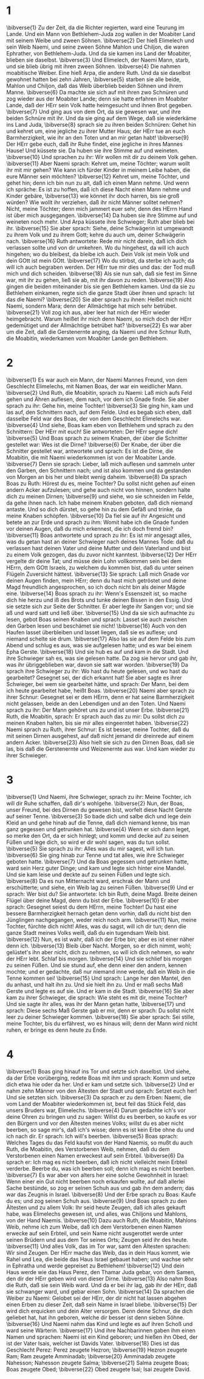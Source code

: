 # 1
\bibverse{1} Zu der Zeit, da die Richter regierten, ward eine Teurung im Lande. Und ein Mann von Bethlehem-Juda zog wallen in der Moabiter Land mit seinem Weibe und zween Söhnen. \bibverse{2} Der hieß Elimelech und sein Weib Naemi, und seine zween Söhne Mahlon und Chiljon, die waren Ephrather, von Bethlehem-Juda. Und da sie kamen ins Land der Moabiter, blieben sie daselbst. \bibverse{3} Und Elimelech, der Naemi Mann, starb, und sie blieb übrig mit ihren zween Söhnen. \bibverse{4} Die nahmen moabitische Weiber. Eine hieß Arpa, die andere Ruth. Und da sie daselbst gewohnet hatten bei zehn Jahren, \bibverse{5} starben sie alle beide, Mahlon und Chiljon, daß das Weib überblieb beiden Söhnen und ihrem Manne. \bibverse{6} Da machte sie sich auf mit ihren zwo Schnüren und zog wieder aus der Moabiter Lande; denn sie hatte erfahren im Moabiter Lande, daß der HErr sein Volk hatte heimgesucht und ihnen Brot gegeben. \bibverse{7} Und ging aus von dem Ort, da sie gewesen war, und ihre beiden Schnüre mit ihr. Und da sie ging auf dem Wege, daß sie wiederkäme ins Land Juda, \bibverse{8} sprach sie zu ihren beiden Schnüren: Gehet hin und kehret um, eine jegliche zu ihrer Mutter Haus; der HErr tue an euch Barmherzigkeit, wie ihr an den Toten und an mir getan habt! \bibverse{9} Der HErr gebe euch, daß ihr Ruhe findet, eine jegliche in ihres Mannes Hause! Und küssete sie. Da huben sie ihre Stimme auf und weineten. \bibverse{10} Und sprachen zu ihr: Wir wollen mit dir zu deinem Volk gehen. \bibverse{11} Aber Naemi sprach: Kehret um, meine Töchter; warum wollt ihr mit mir gehen? Wie kann ich fürder Kinder in meinem Leibe haben, die eure Männer sein möchten? \bibverse{12} Kehret um, meine Töchter, und gehet hin; denn ich bin nun zu alt, daß ich einen Mann nehme. Und wenn ich spräche: Es ist zu hoffen, daß ich diese Nacht einen Mann nehme und Kinder gebäre, \bibverse{13} wie könnet ihr doch harren, bis sie groß würden? Wie wollt ihr verziehen, daß ihr nicht Männer solltet nehmen? Nicht, meine Töchter; denn mich jammert euer sehr, denn des HErrn Hand ist über mich ausgegangen. \bibverse{14} Da huben sie ihre Stimme auf und weineten noch mehr. Und Arpa küssete ihre Schwieger; Ruth aber blieb bei ihr. \bibverse{15} Sie aber sprach: Siehe, deine Schwägerin ist umgewandt zu ihrem Volk und zu ihrem Gott; kehre du auch um, deiner Schwägerin nach. \bibverse{16} Ruth antwortete: Rede mir nicht darein, daß ich dich verlassen sollte und von dir umkehren. Wo du hingehest, da will ich auch hingehen; wo du bleibest, da bleibe ich auch. Dein Volk ist mein Volk und dein GOtt ist mein GOtt. \bibverse{17} Wo du stirbst, da sterbe ich auch; da will ich auch begraben werden. Der HErr tue mir dies und das: der Tod muß mich und dich scheiden. \bibverse{18} Als sie nun sah, daß sie fest im Sinne war, mit ihr zu gehen, ließ sie ab, mit ihr davon zu reden. \bibverse{19} Also gingen die beiden miteinander bis sie gen Bethlehem kamen. Und da sie zu Bethlehem einkamen, regte sich die ganze Stadt über ihnen und sprach: Ist das die Naemi? \bibverse{20} Sie aber sprach zu ihnen: Heißet mich nicht Naemi, sondern Mara; denn der Allmächtige hat mich sehr betrübet. \bibverse{21} Voll zog ich aus, aber leer hat mich der HErr wieder heimgebracht. Warum heißet ihr mich denn Naemi, so mich doch der HErr gedemütiget und der Allmächtige betrübet hat? \bibverse{22} Es war aber um die Zeit, daß die Gerstenernte anging, da Naemi und ihre Schnur Ruth, die Moabitin, wiederkamen vom Moabiter Lande gen Bethlehem.

# 2
\bibverse{1} Es war auch ein Mann, der Naemi Mannes Freund, von dem Geschlecht Elimelechs, mit Namen Boas, der war ein weidlicher Mann. \bibverse{2} Und Ruth, die Moabitin, sprach zu Naemi: Laß mich aufs Feld gehen und Ähren auflesen, dem nach, vor dem ich Gnade finde. Sie aber sprach zu ihr: Gehe hin, meine Tochter! \bibverse{3} Sie ging hin, kam und las auf, den Schnittern nach, auf dem Felde. Und es begab sich eben, daß dasselbe Feld war des Boas, der von dem Geschlecht Elimelechs war. \bibverse{4} Und siehe, Boas kam eben von Bethlehem und sprach zu den Schnittern: Der HErr mit euch! Sie antworteten: Der HErr segne dich! \bibverse{5} Und Boas sprach zu seinem Knaben, der über die Schnitter gestellet war: Wes ist die Dirne? \bibverse{6} Der Knabe, der über die Schnitter gestellet war, antwortete und sprach: Es ist die Dirne, die Moabitin, die mit Naemi wiederkommen ist von der Moabiter Lande. \bibverse{7} Denn sie sprach: Lieber, laß mich auflesen und sammeln unter den Garben, den Schnittern nach; und ist also kommen und da gestanden von Morgen an bis her und bleibt wenig daheim. \bibverse{8} Da sprach Boas zu Ruth: Hörest du es, meine Tochter? Du sollst nicht gehen auf einen andern Acker aufzulesen; und gehe auch nicht von hinnen, sondern halte dich zu meinen Dirnen; \bibverse{9} und siehe, wo sie schneiden im Felde, da gehe ihnen nach. Ich habe meinem Knaben geboten, daß dich niemand antaste. Und so dich dürstet, so gehe hin zu dem Gefäß und trinke, da meine Knaben schöpfen. \bibverse{10} Da fiel sie auf ihr Angesicht und betete an zur Erde und sprach zu ihm: Womit habe ich die Gnade funden vor deinen Augen, daß du mich erkennest, die ich doch fremd bin? \bibverse{11} Boas antwortete und sprach zu ihr: Es ist mir angesagt alles, was du getan hast an deiner Schwieger nach deines Mannes Tode: daß du verlassen hast deinen Vater und deine Mutter und dein Vaterland und bist zu einem Volk gezogen, das du zuvor nicht kanntest. \bibverse{12} Der HErr vergelte dir deine Tat; und müsse dein Lohn vollkommen sein bei dem HErrn, dem GOtt Israels, zu welchem du kommen bist, daß du unter seinen Flügeln Zuversicht hättest. \bibverse{13} Sie sprach: Laß mich Gnade vor deinen Augen finden, mein HErr; denn du hast mich getröstet und deine Magd freundlich angesprochen, so ich doch nicht bin als deiner Mägde eine. \bibverse{14} Boas sprach zu ihr: Wenn's Essenszeit ist, so mache dich hie herzu und iß des Brots und tunke deinen Bissen in den Essig. Und sie setzte sich zur Seite der Schnitter. Er aber legte ihr Sangen vor; und sie aß und ward satt und ließ über. \bibverse{15} Und da sie sich aufmachte zu lesen, gebot Boas seinen Knaben und sprach: Lasset sie auch zwischen den Garben lesen und beschämet sie nicht! \bibverse{16} Auch von den Haufen lasset überbleiben und lasset liegen, daß sie es auflese; und niemand schelte sie drum. \bibverse{17} Also las sie auf dem Felde bis zum Abend und schlug es aus, was sie aufgelesen hatte; und es war bei einem Epha Gerste. \bibverse{18} Und sie hub es auf und kam in die Stadt. Und ihre Schwieger sah es, was sie gelesen hatte. Da zog sie hervor und gab ihr, was ihr übriggeblieben war, davon sie satt war worden. \bibverse{19} Da sprach ihre Schwieger zu ihr: Wo hast du heute gelesen, und wo hast du gearbeitet? Gesegnet sei, der dich erkannt hat! Sie aber sagte es ihrer Schwieger, bei wem sie gearbeitet hätte, und sprach: Der Mann, bei dem ich heute gearbeitet habe, heißt Boas. \bibverse{20} Naemi aber sprach zu ihrer Schnur: Gesegnet sei er dem HErrn, denn er hat seine Barmherzigkeit nicht gelassen, beide an den Lebendigen und an den Toten. Und Naemi sprach zu ihr: Der Mann gehöret uns zu und ist unser Erbe. \bibverse{21} Ruth, die Moabitin, sprach: Er sprach auch das zu mir: Du sollst dich zu meinen Knaben halten, bis sie mir alles eingeerntet haben. \bibverse{22} Naemi sprach zu Ruth, ihrer Schnur: Es ist besser, meine Tochter, daß du mit seinen Dirnen ausgehest, auf daß nicht jemand dir dreinrede auf einem andern Acker. \bibverse{23} Also hielt sie sich zu den Dirnen Boas, daß sie las, bis daß die Gerstenernte und Weizenernte aus war. Und kam wieder zu ihrer Schwieger.

# 3
\bibverse{1} Und Naemi, ihre Schwieger, sprach zu ihr: Meine Tochter, ich will dir Ruhe schaffen, daß dir's wohlgehe. \bibverse{2} Nun, der Boas, unser Freund, bei des Dirnen du gewesen bist, worfelt diese Nacht Gerste auf seiner Tenne. \bibverse{3} So bade dich und salbe dich und lege dein Kleid an und gehe hinab auf die Tenne, daß dich niemand kenne, bis man ganz gegessen und getrunken hat. \bibverse{4} Wenn er sich dann leget, so merke den Ort, da er sich hinlegt; und komm und decke auf zu seinen Füßen und lege dich, so wird er dir wohl sagen, was du tun sollst. \bibverse{5} Sie sprach zu ihr: Alles was du mir sagest, will ich tun. \bibverse{6} Sie ging hinab zur Tenne und tat alles, wie ihre Schwieger geboten hatte. \bibverse{7} Und da Boas gegessen und getrunken hatte, ward sein Herz guter Dinge; und kam und legte sich hinter eine Mandel. Und sie kam leise und deckte auf zu seinen Füßen und legte sich. \bibverse{8} Da es nun Mitternacht ward, erschrak der Mann und erschütterte; und siehe, ein Weib lag zu seinen Füßen. \bibverse{9} Und er sprach: Wer bist du? Sie antwortete: Ich bin Ruth, deine Magd. Breite deinen Flügel über deine Magd, denn du bist der Erbe. \bibverse{10} Er aber sprach: Gesegnet seiest du dem HErrn, meine Tochter! Du hast eine bessere Barmherzigkeit hernach getan denn vorhin, daß du nicht bist den Jünglingen nachgegangen, weder reich noch arm. \bibverse{11} Nun, meine Tochter, fürchte dich nicht! Alles, was du sagst, will ich dir tun; denn die ganze Stadt meines Volks weiß, daß du ein tugendsam Weib bist. \bibverse{12} Nun, es ist wahr, daß ich der Erbe bin; aber es ist einer näher denn ich. \bibverse{13} Bleib über Nacht. Morgen, so er dich nimmt, wohl; gelüstet's ihn aber nicht, dich zu nehmen, so will ich dich nehmen, so wahr der HErr lebt. Schlaf bis morgen. \bibverse{14} Und sie schlief bis morgen zu seinen Füßen. Und sie stund auf, ehe denn einer den andern, kennen mochte; und er gedachte, daß nur niemand inne werde, daß ein Weib in die Tenne kommen sei! \bibverse{15} Und sprach: Lange her den Mantel, den du anhast, und halt ihn zu. Und sie hielt ihn zu. Und er maß sechs Maß Gerste und legte es auf sie. Und er kam in die Stadt. \bibverse{16} Sie aber kam zu ihrer Schwieger, die sprach: Wie steht es mit dir, meine Tochter? Und sie sagte ihr alles, was ihr der Mann getan hatte, \bibverse{17} und sprach: Diese sechs Maß Gerste gab er mir, denn er sprach: Du sollst nicht leer zu deiner Schwieger kommen. \bibverse{18} Sie aber sprach: Sei stille, meine Tochter, bis du erfährest, wo es hinaus will; denn der Mann wird nicht ruhen, er bringe es denn heute zu Ende.

# 4
\bibverse{1} Boas ging hinauf ins Tor und setzte sich daselbst. Und siehe, da der Erbe vorüberging, redete Boas mit ihm und sprach: Komm und setze dich etwa hie oder da her. Und er kam und setzte sich. \bibverse{2} Und er nahm zehn Männer von den Ältesten der Stadt und sprach: Setzet euch her! Und sie setzten sich. \bibverse{3} Da sprach er zu dem Erben: Naemi, die vom Land der Moabiter wiederkommen ist, beut feil das Stück Feld, das unsers Bruders war, Elimelechs. \bibverse{4} Darum gedachte ich's vor deine Ohren zu bringen und zu sagen: Willst du es beerben, so kaufe es vor den Bürgern und vor den Ältesten meines Volks; willst du es aber nicht beerben, so sage mir's, daß ich's wisse; denn es ist kein Erbe ohne du und ich nach dir. Er sprach: Ich will's beerben. \bibverse{5} Boas sprach: Welches Tages du das Feld kaufst von der Hand Naemis, so mußt du auch Ruth, die Moabitin, des Verstorbenen Weib, nehmen, daß du dem Verstorbenen einen Namen erweckest auf sein Erbteil. \bibverse{6} Da sprach er: Ich mag es nicht beerben, daß ich nicht vielleicht mein Erbteil verderbe. Beerbe du, was ich beerben soll; denn ich mag es nicht beerben. \bibverse{7} Es war aber von alters her eine solche Gewohnheit in Israel: Wenn einer ein Gut nicht beerben noch erkaufen wollte, auf daß allerlei Sache bestünde, so zog er seinen Schuh aus und gab ihn dem andern; das war das Zeugnis in Israel. \bibverse{8} Und der Erbe sprach zu Boas: Kaufe du es; und zog seinen Schuh aus. \bibverse{9} Und Boas sprach zu den Ältesten und zu allem Volk: Ihr seid heute Zeugen, daß ich alles gekauft habe, was Elimelechs gewesen ist, und alles, was Chiljons und Mahlons, von der Hand Naemis. \bibverse{10} Dazu auch Ruth, die Moabitin, Mahlons Weib, nehme ich zum Weibe, daß ich dem Verstorbenen einen Namen erwecke auf sein Erbteil, und sein Name nicht ausgerottet werde unter seinen Brüdern und aus dem Tor seines Orts; Zeugen seid ihr des heute. \bibverse{11} Und alles Volk, das im Tor war, samt den Ältesten sprachen: Wir sind Zeugen. Der HErr mache das Weib, das in dein Haus kommt, wie Rahel und Lea, die beide das Haus Israel gebauet haben; und wachse sehr in Ephratha und werde gepreiset zu Bethlehem! \bibverse{12} Und dein Haus werde wie das Haus Perez, den Thamar Juda gebar, von dem Samen, den dir der HErr geben wird von dieser Dirne. \bibverse{13} Also nahm Boas die Ruth, daß sie sein Weib ward. Und da er bei ihr lag, gab ihr der HErr, daß sie schwanger ward, und gebar einen Sohn. \bibverse{14} Da sprachen die Weiber zu Naemi: Gelobet sei der HErr, der dir nicht hat lassen abgehen einen Erben zu dieser Zeit, daß sein Name in Israel bliebe. \bibverse{15} Der wird dich erquicken und dein Alter versorgen. Denn deine Schnur, die dich geliebet hat, hat ihn geboren, welche dir besser ist denn sieben Söhne. \bibverse{16} Und Naemi nahm das Kind und legte es auf ihren Schoß und ward seine Wärterin. \bibverse{17} Und ihre Nachbarinnen gaben ihm einen Namen und sprachen: Naemi ist ein Kind geboren; und hießen ihn Obed, der ist der Vater Isais, welcher ist Davids Vater. \bibverse{18} Dies ist das Geschlecht Perez: Perez zeugete Hezron; \bibverse{19} Hezron zeugete Ram; Ram zeugete Amminadab; \bibverse{20} Amminadab zeugete Nahesson; Nahesson zeugete Salma; \bibverse{21} Salma zeugete Boas; Boas zeugete Obed; \bibverse{22} Obed zeugete Isai; Isai zeugete David.